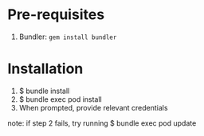 # Pre-requisites

1. Bundler: `gem install bundler`

# Installation

1. $ bundle install
2. $ bundle exec pod install
3. When prompted, provide relevant credentials

note: if step 2 fails, try running $ bundle exec pod update